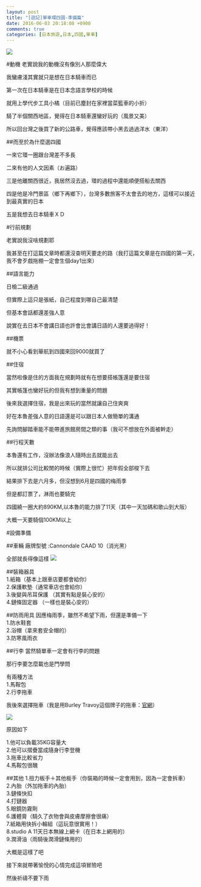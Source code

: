 ```yaml
---
layout: post
title: "[遊記]單車環四國-準備篇"
date: 2016-06-03 20:18:08 +0900
comments: true
categories: [日本旅遊,日本,四國,單車]
---
```

![](http://pcdn1.rimg.tw/photos/4975485_rdmlfrl_l.jpg)
<!-- more -->
#動機
老實說我的動機沒有像別人那麼偉大

我蠻膚淺其實就只是想在日本騎車而已

第一次在日本騎車是在日本念語言學校的時候

就用上學代步工具小橘（目前已塵封在家裡當菜籃車的小折）

騎了半個關西地區，覺得在日本騎車還蠻好玩的（風景又美）

所以回台灣之後買了新的公路車，覺得應該帶小黑去過過洋水（東洋）

##而至於為什麼選四國

一來它環一圈跟台灣差不多長

二來有他的人文因素（お遍路）

三是他離關西很近，我居然沒去過，環的過程中還能順便搭船去關西

四是他是冷門景區（鄉下再鄉下），台灣多數旅客不太會去的地方，這樣可以接近到最真實的日本

五是我想去日本騎車ＸＤ


#行前規劃

老實說我沒啥規劃耶

我甚至在打這篇文章時都還沒查明天要走的路（我打這篇文章是在四國的第一天，我不會歹戲拖棚一定會生個day1出來）

##語言能力

日檢二級通過

但實際上這只是張紙，自己程度到哪自己最清楚

但基本會話都還差強人意

說實在去日本不會講日語也許會比會講日語的人還要過得好！




##機票

就不小心看到華航到四國來回9000就買了


##住宿

當然啦像是住的方面我在規劃時就有在想要搭帳篷還是要住宿

其實帳篷也蠻好玩的但我有想到重量的問題

後來我選擇住宿，我是出來玩的當然就讓自己住爽爽

好在本魯差強人意的日語還是可以跟日本人做簡單的溝通

先詢問腳踏車能不能帶進旅館房間之類的事（我可不想放在外面被幹走）


##行程天數

本魯還有工作，沒辦法像浪人隨時出去就能出去

所以就排公司比較閒的時候（實際上很忙）把年假全部梭下去

結果排下去是六月多，但沒想到6月是四國的梅雨季

但是都訂票了，淋雨也要騎完

四國繞一圈大約890KM,以本魯的能力排了11天（其中一天加碼和歌山到大阪）

大概一天要騎個100KM以上


#設備準備

##車輛
廠牌型號 :Cannondale CAAD 10（消光黑）

全部就長得像這樣
![](http://pcdn1.rimg.tw/photos/4975519_ymz2lej_l.jpg)

##裝箱器具   
1.紙箱（基本上跟車店要都會給你）  
2.保護軟墊（通常車店也會給你）  
3.後變與吊耳保護 （其實有點是裝心安的）  
4.鏈條固定器    （一樣也是裝心安的）  

##防雨用具
因應梅雨季，雖然不希望下雨，但還是準備一下   
1.防水鞋套   
2.浴帽（拿來套安全帽的）   
3.防寒風雨衣   

##行李
當然騎單車一定會有行李的問題

那行李要怎麼載也是門學問

有兩種方法   
1.馬鞍包  
2.行李拖車  

我後來選擇拖車（我是用Burley Travoy這個牌子的拖車：[官網](https://burley.com/product/travoy/)）

![](https://www.bikeshophub.com/cart/images/1843/burley_travoy_yellow_on-bike_stock-1.jpg)

原因如下

1.他可以負載35KG容量大   
2.他可以摺疊當成隨身行李登機   
3.拖車比較省力   
4.馬鞍包很醜   


##其他
1.扭力板手＋其他板手（你裝箱的時候一定會用到，因為一定會拆車）   
2.內胎（外加拖車的內胎）   
3.鏈條快扣   
4.打鏈器   
5.眼鏡防霧劑   
6.護體膏（騎久了衣物會與皮膚摩擦會很痛）  
7.紙箱用快拆小輪組（這玩意很實用！）  
8.studio A 11天日本無線上網卡（在日本上網用的）   
9.潤滑油（雨騎後潤滑鏈條用的）

大概是這樣了吧

接下來就帶著愉悅的心情完成這項冒險吧

然後祈禱不要下雨










